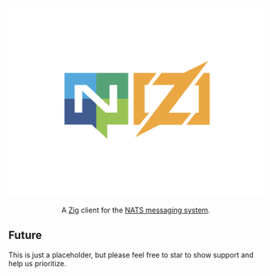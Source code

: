 <p align="center">
  <img src="logo/logo.jpg">
</p>

<p align="center">
    A <a href="https://www.ziglang.org/">Zig</a> client for the <a href="https://nats.io">NATS messaging system</a>.
</p>

## Future

This is just a placeholder, but please feel free to star to show support and help us prioritize.
